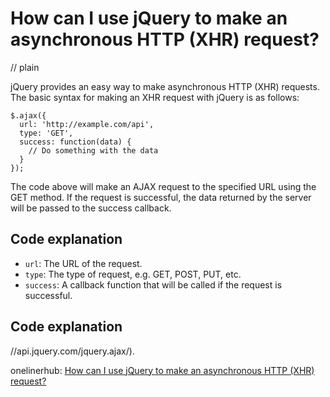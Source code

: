# How can I use jQuery to make an asynchronous HTTP (XHR) request?
// plain

jQuery provides an easy way to make asynchronous HTTP (XHR) requests. The basic syntax for making an XHR request with jQuery is as follows:

```
$.ajax({
  url: 'http://example.com/api',
  type: 'GET',
  success: function(data) {
    // Do something with the data
  }
});
```

The code above will make an AJAX request to the specified URL using the GET method. If the request is successful, the data returned by the server will be passed to the success callback.

## Code explanation

- `url`: The URL of the request.
- `type`: The type of request, e.g. GET, POST, PUT, etc.
- `success`: A callback function that will be called if the request is successful.

## Code explanation
//api.jquery.com/jquery.ajax/).

onelinerhub: [How can I use jQuery to make an asynchronous HTTP (XHR) request?](https://onelinerhub.com/jquery/how-can-i-use-jquery-to-make-an-asynchronous-http--xhr--request)